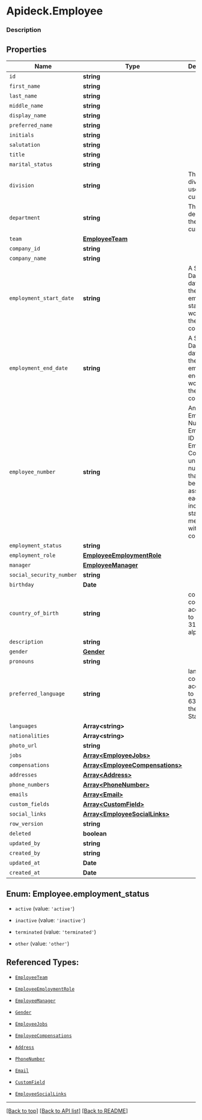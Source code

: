 # Apideck.Employee

### Description

## Properties
Name | Type | Description | Notes
------------ | ------------- | ------------- | -------------
`id` | **string** |  | [optional] 
`first_name` | **string** |  | [optional] 
`last_name` | **string** |  | [optional] 
`middle_name` | **string** |  | [optional] 
`display_name` | **string** |  | [optional] 
`preferred_name` | **string** |  | [optional] 
`initials` | **string** |  | [optional] 
`salutation` | **string** |  | [optional] 
`title` | **string** |  | [optional] 
`marital_status` | **string** |  | [optional] 
`division` | **string** | The division the user is currently in. | [optional] 
`department` | **string** | The department the user is currently in. | [optional] 
`team` | [**EmployeeTeam**](EmployeeTeam.md) |  | [optional] 
`company_id` | **string** |  | [optional] 
`company_name` | **string** |  | [optional] 
`employment_start_date` | **string** | A Start Date is the date that the employee started working at the company | [optional] 
`employment_end_date` | **string** | A Start Date is the date that the employee ended working at the company | [optional] 
`employee_number` | **string** | An Employee Number, Employee ID or Employee Code, is a unique number that has been assigned to each individual staff member within a company. | [optional] 
`employment_status` | **string** |  | [optional] 
`employment_role` | [**EmployeeEmploymentRole**](EmployeeEmploymentRole.md) |  | [optional] 
`manager` | [**EmployeeManager**](EmployeeManager.md) |  | [optional] 
`social_security_number` | **string** |  | [optional] 
`birthday` | **Date** |  | [optional] 
`country_of_birth` | **string** | country code according to ISO 3166-1 alpha-2. | [optional] 
`description` | **string** |  | [optional] 
`gender` | [**Gender**](Gender.md) |  | [optional] 
`pronouns` | **string** |  | [optional] 
`preferred_language` | **string** | language code according to ISO 639-1. For the United States - EN | [optional] 
`languages` | **Array&lt;string&gt;** |  | [optional] 
`nationalities` | **Array&lt;string&gt;** |  | [optional] 
`photo_url` | **string** |  | [optional] 
`jobs` | [**Array&lt;EmployeeJobs&gt;**](EmployeeJobs.md) |  | [optional] 
`compensations` | [**Array&lt;EmployeeCompensations&gt;**](EmployeeCompensations.md) |  | [optional] 
`addresses` | [**Array&lt;Address&gt;**](Address.md) |  | [optional] 
`phone_numbers` | [**Array&lt;PhoneNumber&gt;**](PhoneNumber.md) |  | [optional] 
`emails` | [**Array&lt;Email&gt;**](Email.md) |  | [optional] 
`custom_fields` | [**Array&lt;CustomField&gt;**](CustomField.md) |  | [optional] 
`social_links` | [**Array&lt;EmployeeSocialLinks&gt;**](EmployeeSocialLinks.md) |  | [optional] 
`row_version` | **string** |  | [optional] 
`deleted` | **boolean** |  | [optional] 
`updated_by` | **string** |  | [optional] 
`created_by` | **string** |  | [optional] 
`updated_at` | **Date** |  | [optional] 
`created_at` | **Date** |  | [optional] 





<a name="EmployeeEmploymentStatus"></a>
## Enum: Employee.employment_status


* `active` (value: `'active'`)

* `inactive` (value: `'inactive'`)

* `terminated` (value: `'terminated'`)

* `other` (value: `'other'`)




## Referenced Types:












* [`EmployeeTeam`](EmployeeTeam.md)






* [`EmployeeEmploymentRole`](EmployeeEmploymentRole.md)
* [`EmployeeManager`](EmployeeManager.md)




* [`Gender`](Gender.md)





* [`EmployeeJobs`](EmployeeJobs.md)
* [`EmployeeCompensations`](EmployeeCompensations.md)
* [`Address`](Address.md)
* [`PhoneNumber`](PhoneNumber.md)
* [`Email`](Email.md)
* [`CustomField`](CustomField.md)
* [`EmployeeSocialLinks`](EmployeeSocialLinks.md)







---

[[Back to top]](#) [[Back to API list]](../../../../README.md#documentation-for-api-endpoints) [[Back to README]](../../../../README.md)


